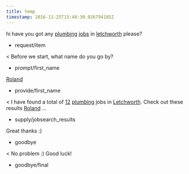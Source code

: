 ```yaml
---
title: temp
timestamp: 2016-11-25T15:40:30.926794185Z
---
```


hi have you got any [plumbing](jobrole) [jobs](item_type) in [letchworth](location) please?
* request/item

< Before we start, what name do you go by?
* prompt/first_name

[Roland](first_name)
* provide/first_name

< I have found a total of [12](jobcount) [plumbing](jobrole) jobs in [Letchworth](location). Check out these results [Roland](first_name) ...
* supply/jobsearch_results

Great thanks :)
* goodbye

< No problem :) Good luck!
* goodbye/final

